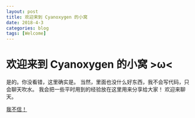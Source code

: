 ```yaml
---
layout: post
title: 欢迎来到 Cyanoxygen 的小窝
date: 2018-4-3
categories: blog
tags: [Welcome]
---
```


# 欢迎来到 Cyanoxygen 的小窝 >ω<
是的。你没看错，这里确实是。
当然，里面也没什么好东西，我不会写代码，只会聊天吹水。
我会把一些平时用到的经验放在这里用来分享给大家！
欢迎来聊天。

[我不信！](https://cyanoxygen.github.io)











